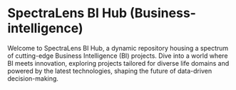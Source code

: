 # SpectraLens BI Hub (Business-intelligence)
Welcome to SpectraLens BI Hub, a dynamic repository housing a spectrum of cutting-edge Business Intelligence (BI) projects. Dive into a world where BI meets innovation, exploring projects tailored for diverse life domains and powered by the latest technologies, shaping the future of data-driven decision-making.
